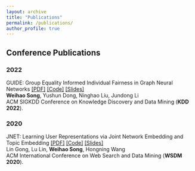 ```yaml
---
layout: archive
title: "Publications"
permalink: /publications/
author_profile: true
---
```


## Conference Publications

### 2022
GUIDE: Group Equality Informed Individual Fairness in Graph Neural Networks [\[PDF\]](https://dl.acm.org/doi/abs/10.1145/3534678.3539346) [\[Code\]](https://github.com/weihaosong/GUIDE) [\[Slides\]](http://weihaosong.github.io/files/GUIDE_KDD_2022_Presentation.pdf)<br>
**Weihao Song**, Yushun Dong, Ninghao Liu, Jundong Li <br>
ACM SIGKDD Conference on Knowledge Discovery and Data Mining (**KDD 2022**).

### 2020
JNET: Learning User Representations via Joint Network Embedding and Topic Embedding [\[PDF\]](https://dl.acm.org/doi/10.1145/3336191.3371770) [\[Code\]](https://github.com/Linda-sunshine/JNET) [\[Slides\]](https://weihaosong.github.io//publications/)<br>
Lin Gong, Lu Lin, **Weihao Song**, Hongning Wang <br>
ACM International Conference on Web Search and Data Mining (**WSDM 2020**).